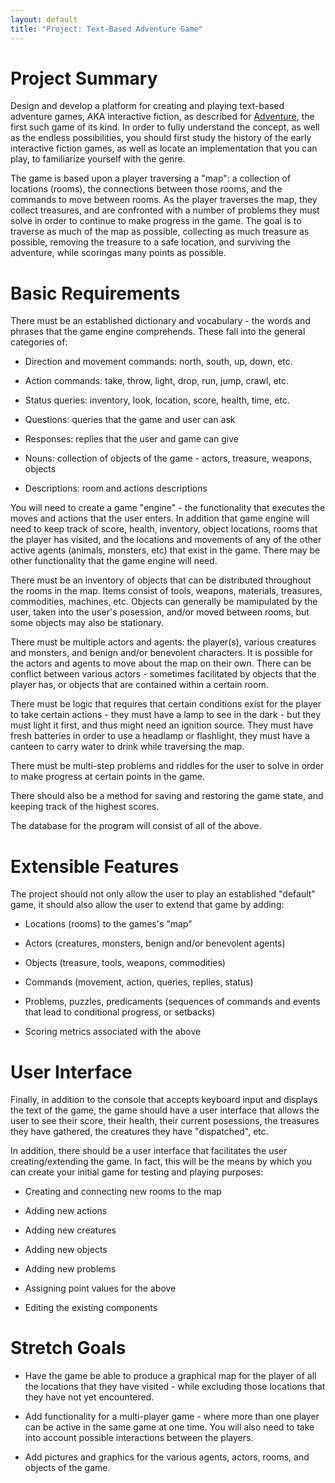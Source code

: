 ```yaml
---
layout: default
title: "Project: Text-Based Adventure Game"
---
```


Project Summary
===============
Design and develop a platform for creating and playing text-based adventure games, AKA interactive fiction, as described for [Adventure](https://en.wikipedia.org/wiki/Colossal_Cave_Adventure), the first such game of its kind.  In order to fully understand the concept, as well as the endless possibilities, you should first study the history of the early interactive fiction games, as well as locate an implementation that you can play, to familiarize yourself with the genre.

The game is based upon a player traversing a "map": a collection of locations (rooms), the connections between those rooms, and the commands to move between rooms.  As the player traverses the map, they collect treasures, and are confronted with a number of problems they must solve in order to continue to make progress in the game.  The goal is to traverse as much of the map as possible, collecting as much treasure as possible, removing the treasure to a safe location, and surviving the adventure, while scoringas many points as possible.

Basic Requirements
==================

There must be an established dictionary and vocabulary - the words and phrases that the game engine comprehends.  These fall into the general categories of:

* Direction and movement commands: north, south, up, down, etc.

* Action commands: take, throw, light, drop, run, jump, crawl, etc.

* Status queries: inventory, look, location, score, health, time, etc.

* Questions: queries that the game and user can ask

* Responses: replies that the user and game can give

* Nouns: collection of objects of the game - actors, treasure, weapons, objects

* Descriptions: room and actions descriptions

You will need to create a game "engine" - the functionality that executes the moves and actions that the user enters.  In addition that game engine will need to keep track of score, health, inventory, object locations, rooms that the player has visited, and the locations and movements of any of the other active agents (animals, monsters, etc) that exist in the game.  There may be other functionality that the game engine will need.

There must be an inventory of objects that can be distributed throughout the rooms in the map.  Items consist of tools, weapons, materials, treasures, commodities, machines, etc.  Objects can generally be mamipulated by the user, taken into the user's posession, and/or moved between rooms, but some objects may also be stationary.

There must be multiple actors and agents: the player(s), various creatures and monsters, and benign and/or benevolent characters.  It is possible for the actors and agents to move about the map on their own.  There can be conflict between various actors - sometimes facilitated by objects that the player has, or objects that are contained within a certain room.

There must be logic that requires that certain conditions exist for the player to take certain actions - they must have a lamp to see in the dark - but they must light it first, and thus might need an ignition source.  They must have fresh batteries in order to use a headlamp or flashlight, they must have a canteen to carry water to drink while traversing the map.

There must be multi-step problems and riddles for the user to solve in order to make progress at certain points in the game.

There should also be a method for saving and restoring the game state, and keeping track of the highest scores.

The database for the program will consist of all of the above.

Extensible Features
===================

The project should not only allow the user to play an established "default" game, it should also allow the user to extend that game by adding:

* Locations (rooms) to the games's "map"

* Actors (creatures, monsters, benign and/or benevolent agents)

* Objects (treasure, tools, weapons, commodities)

* Commands (movement, action, queries, replies, status)

* Problems, puzzles, predicaments (sequences of commands and events that lead to conditional progress, or setbacks)

* Scoring metrics associated with the above

User Interface
==============

Finally, in addition to the console that accepts keyboard input and displays the text of the game, the game should have a user interface that allows the user to see their score, their health, their current posessions, the treasures they have gathered, the creatures they have "dispatched", etc.

In addition, there should be a user interface that facilitates the user creating/extending the game.  In fact, this will be the means by which you can create your initial game for testing and playing purposes:

* Creating and connecting new rooms to the map

* Adding new actions

* Adding new creatures

* Adding new objects

* Adding new problems

* Assigning point values for the above

* Editing the existing components

Stretch Goals
=============

* Have the game be able to produce a graphical map for the player of all the locations that they have visited - while excluding those locations that they have not yet encountered.

* Add functionality for a multi-player game - where more than one player can be active in the same game at one time.  You will also need to take into account possible interactions between the players.

* Add pictures and graphics for the various agents, actors, rooms, and objects of the game.
